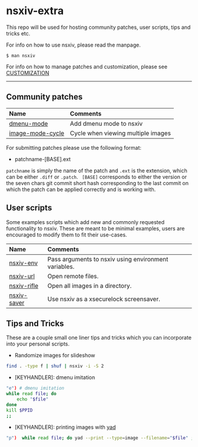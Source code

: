 # nsxiv-extra

This repo will be used for hosting community patches, user scripts, tips and
tricks etc.

For info on how to use nsxiv, please read the manpage.

    $ man nsxiv

For info on how to manage patches and customization, please see
[CUSTOMIZATION](CUSTOMIZATION.md)

- - -

## Community patches

| Name | Comments |
| :--  | :--      |
| [dmenu-mode](patches/dmenu-mode) | Add dmenu mode to nsxiv |
| [image-mode-cycle](patches/image-mode-cycle) | Cycle when viewing multiple images |

For submitting patches please use the following format:

* patchname-[BASE].ext

`patchname` is simply the name of the patch and `.ext` is the extension, which
can be either `.diff` or `.patch`. ` [BASE]` corresponds to either the version
or the seven chars git commit short hash corresponding to the last commit on
which the patch can be applied correctly and is working with.

## User scripts

Some examples scripts which add new and commonly requested functionality to
nsxiv. These are meant to be minimal examples, users are encouraged to modify
them to fit their use-cases.

| Name | Comments |
| :--  | :--      |
| [nsxiv-env](scripts/nsxiv-env) | Pass arguments to nsxiv using environment variables. |
| [nsxiv-url](scripts/nsxiv-url) | Open remote files. |
| [nsxiv-rifle](scripts/nsxiv-rifle) | Open all images in a directory. |
| [nsxiv-saver](scripts/nsxiv-saver) | Use nsxiv as a xsecurelock screensaver. |

## Tips and Tricks

These are a couple small one liner tips and tricks which you can incorporate
into your personal scripts.

* Randomize images for slideshow

```sh
find . -type f | shuf | nsxiv -i -S 2
```

* [KEYHANDLER]: dmenu imitation

```sh
"e") # dmenu imitation
while read file; do
	echo "$file"
done
kill $PPID
;;
```

* [KEYHANDLER]: printing images with [yad](https://github.com/v1cont/yad)

```sh
"p")  while read file; do yad --print --type=image --filename="$file" ; done ;;
```
